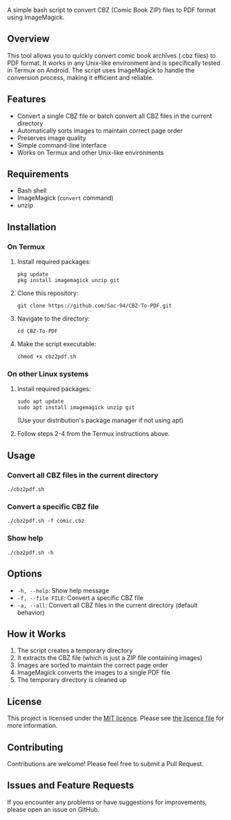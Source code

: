 A simple bash script to convert CBZ (Comic Book ZIP) files to PDF format using ImageMagick.

## Overview

This tool allows you to quickly convert comic book archives (.cbz files) to PDF format. It works in any Unix-like environment and is specifically tested in Termux on Android. The script uses ImageMagick to handle the conversion process, making it efficient and reliable.

## Features

- Convert a single CBZ file or batch convert all CBZ files in the current directory
- Automatically sorts images to maintain correct page order
- Preserves image quality
- Simple command-line interface
- Works on Termux and other Unix-like environments

## Requirements

- Bash shell
- ImageMagick (`convert` command)
- unzip

## Installation

### On Termux

1. Install required packages:
   ```
   pkg update
   pkg install imagemagick unzip git
   ```

2. Clone this repository:
   ```
   git clone https://github.com/Sac-94/CBZ-To-PDF.git
   ```

3. Navigate to the directory:
   ```
   cd CBZ-To-PDF
   ```

4. Make the script executable:
   ```
   chmod +x cbz2pdf.sh
   ```

### On other Linux systems

1. Install required packages:
   ```
   sudo apt update
   sudo apt install imagemagick unzip git
   ```
   (Use your distribution's package manager if not using apt)

2. Follow steps 2-4 from the Termux instructions above.

## Usage

### Convert all CBZ files in the current directory

```
./cbz2pdf.sh
```

### Convert a specific CBZ file

```
./cbz2pdf.sh -f comic.cbz
```

### Show help

```
./cbz2pdf.sh -h
```

## Options

- `-h, --help`: Show help message
- `-f, --file FILE`: Convert a specific CBZ file
- `-a, --all`: Convert all CBZ files in the current directory (default behavior)

## How it Works

1. The script creates a temporary directory
2. It extracts the CBZ file (which is just a ZIP file containing images)
3. Images are sorted to maintain the correct page order
4. ImageMagick converts the images to a single PDF file
5. The temporary directory is cleaned up

## License

This project is licensed under the [MIT licence]([https://www.example.com](https://opensource.org/license/MIT)). Please see [the licence file]([https://www.example.com](https://github.com/Sac-94/CBZ-To-PDF/blob/main/LICENSE)) for more information.

## Contributing

Contributions are welcome! Please feel free to submit a Pull Request.

## Issues and Feature Requests

If you encounter any problems or have suggestions for improvements, please open an issue on GitHub.
</parameter>
</invoke>
